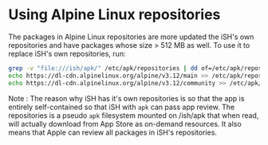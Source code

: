 # Using Alpine Linux repositories
The packages in Alpine Linux repositories are more updated the iSH's own repositories and have packages whose size > 512 MB as well. To use it to replace iSH's own repositories, run:
<!-- 3.13+ is not used due to missing seccomp(2) support -->
 ```sh
grep -v "file:///ish/apk/" /etc/apk/repositories | dd of=/etc/apk/repositories bs=4194304
echo https://dl-cdn.alpinelinux.org/alpine/v3.12/main >> /etc/apk/repositories
echo https://dl-cdn.alpinelinux.org/alpine/v3.12/community >> /etc/apk/repositories
```

Note : The reason why iSH has it's own repositories is so that the app is entirely self-contained so that iSH with `apk` can pass app review. The repositories is a pseudo `apk` filesystem mounted on /ish/apk that when read, will actually download from App Store as on-demand resources. It also means that Apple can review all packages in iSH's repositories.